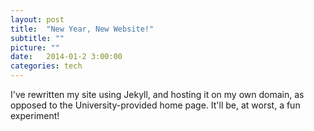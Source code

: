 ```yaml
---
layout: post
title:  "New Year, New Website!"
subtitle: ""
picture: ""
date:   2014-01-2 3:00:00
categories: tech
---
```


I've rewritten my site using Jekyll, and hosting it on my own domain, as opposed to the University-provided home page. 
It'll be, at worst, a fun experiment!